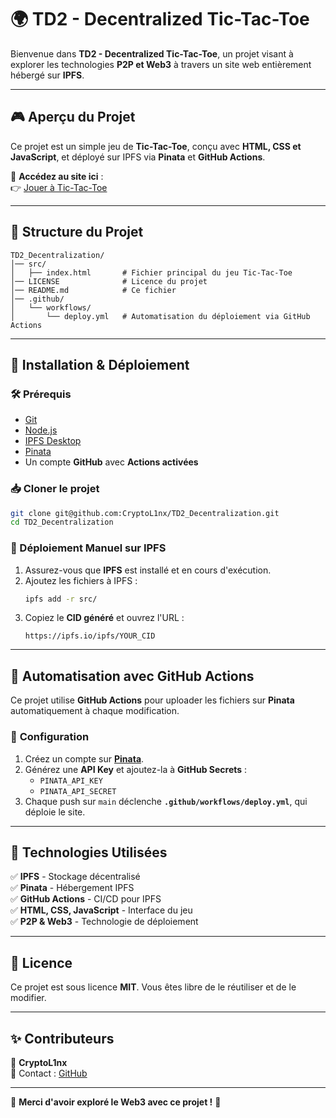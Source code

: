 # 🌍 TD2 - Decentralized Tic-Tac-Toe

Bienvenue dans **TD2 - Decentralized Tic-Tac-Toe**, un projet visant à explorer les technologies **P2P et Web3** à travers un site web entièrement hébergé sur **IPFS**.

---

## 🎮 Aperçu du Projet

Ce projet est un simple jeu de **Tic-Tac-Toe**, conçu avec **HTML, CSS et JavaScript**, et déployé sur IPFS via **Pinata** et **GitHub Actions**.

🚀 **Accédez au site ici** :  
👉 [Jouer à Tic-Tac-Toe](https://ipfs.io/ipfs/QmeJaufp9seXCpHMFwxX53P3oRQW8Ny1DduCXAxebEwxv7)

---

## 📂 Structure du Projet

```
TD2_Decentralization/
│── src/
│   ├── index.html       # Fichier principal du jeu Tic-Tac-Toe
│── LICENSE              # Licence du projet
│── README.md            # Ce fichier
│── .github/
│   └── workflows/
│       └── deploy.yml   # Automatisation du déploiement via GitHub Actions
```

---

## 🔧 Installation & Déploiement

### 🛠 Prérequis

- [Git](https://git-scm.com/)
- [Node.js](https://nodejs.org/)
- [IPFS Desktop](https://docs.ipfs.tech/install/ipfs-desktop/)
- [Pinata](https://www.pinata.cloud/)
- Un compte **GitHub** avec **Actions activées**

### 📥 Cloner le projet

```bash
git clone git@github.com:CryptoL1nx/TD2_Decentralization.git
cd TD2_Decentralization
```

### 🚀 Déploiement Manuel sur IPFS
1. Assurez-vous que **IPFS** est installé et en cours d'exécution.
2. Ajoutez les fichiers à IPFS :
   ```bash
   ipfs add -r src/
   ```
3. Copiez le **CID généré** et ouvrez l'URL :
   ```
   https://ipfs.io/ipfs/YOUR_CID
   ```

---

## 🤖 Automatisation avec GitHub Actions

Ce projet utilise **GitHub Actions** pour uploader les fichiers sur **Pinata** automatiquement à chaque modification.

### 📌 **Configuration**
1. Créez un compte sur **[Pinata](https://www.pinata.cloud/)**.
2. Générez une **API Key** et ajoutez-la à **GitHub Secrets** :
   - `PINATA_API_KEY`
   - `PINATA_API_SECRET`
3. Chaque push sur `main` déclenche **`.github/workflows/deploy.yml`**, qui déploie le site.

---

## 🚀 Technologies Utilisées
✅ **IPFS** - Stockage décentralisé  
✅ **Pinata** - Hébergement IPFS  
✅ **GitHub Actions** - CI/CD pour IPFS  
✅ **HTML, CSS, JavaScript** - Interface du jeu  
✅ **P2P & Web3** - Technologie de déploiement  

---

## 📜 Licence
Ce projet est sous licence **MIT**. Vous êtes libre de le réutiliser et de le modifier.

---

## ✨ Contributeurs
👤 **CryptoL1nx**  
💬 Contact : [GitHub](https://github.com/CryptoL1nx)

---

🎉 **Merci d'avoir exploré le Web3 avec ce projet !** 🚀

